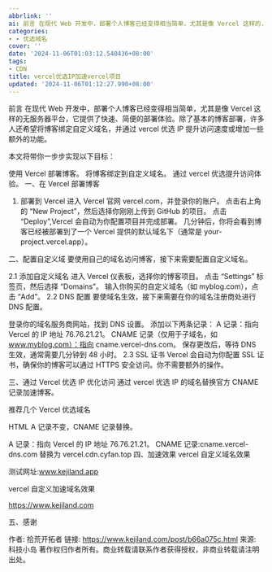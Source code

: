 ```yaml
---
abbrlink: ''
ai: 前言 在现代 Web 开发中，部署个人博客已经变得相当简单，尤其是像 Vercel 这样的...
categories:
- - 优选域名
cover: ''
date: '2024-11-06T01:03:12.540436+08:00'
tags:
- CDN
title: vercel优选IP加速vercel项目
updated: '2024-11-06T01:12:27.990+08:00'
---
```

前言
在现代 Web 开发中，部署个人博客已经变得相当简单，尤其是像 Vercel 这样的无服务器平台，它提供了快速、简便的部署体验。除了基本的博客部署，许多人还希望将博客绑定自定义域名，并通过 vercel 优选 IP 提升访问速度或增加一些额外的功能。

本文将带你一步步实现以下目标：

使用 Vercel 部署博客。
将博客绑定到自定义域名。
通过 vercel 优选提升访问体验。
一、在 Vercel 部署博客

1. 部署到 Vercel
   进入 Vercel 官网 vercel.com，并登录你的账户。
   点击右上角的 “New Project”，然后选择你刚刚上传到 GitHub 的项目。
   点击 “Deploy”,Vercel 会自动为你配置项目并完成部署。
   几分钟后，你将会看到博客已经被部署到了一个 Vercel 提供的默认域名下（通常是 your-project.vercel.app）。

二、配置自定义域
要使用自己的域名访问博客，接下来需要配置自定义域名。

2.1 添加自定义域名
进入 Vercel 仪表板，选择你的博客项目。
点击 “Settings” 标签页，然后选择 “Domains”。
输入你购买的自定义域名（如 myblog.com），点击 “Add”。
2.2 DNS 配置
要使域名生效，接下来需要在你的域名注册商处进行 DNS 配置。

登录你的域名服务商网站，找到 DNS 设置。
添加以下两条记录：
A 记录：指向 Vercel 的 IP 地址 76.76.21.21。
CNAME 记录（仅用于子域名，如 www.myblog.com）：指向 cname.vercel-dns.com。
保存更改后，等待 DNS 生效，通常需要几分钟到 48 小时。
2.3 SSL 证书
Vercel 会自动为你配置 SSL 证书，确保你的博客可以通过 HTTPS 安全访问。你不需要额外的操作。

三、通过 Vercel 优选 IP 优化访问
通过 vercel 优选 IP 的域名替换官方 CNAME 记录加速博客。

推荐几个 Vercel 优选域名

HTML
A 记录不变，CNAME 记录替换。

A 记录：指向 Vercel 的 IP 地址 76.76.21.21。
CNAME 记录:cname.vercel-dns.com 替换为 vercel.cdn.cyfan.top
四、加速效果
vercel 自定义域名效果

测试网址:www.kejiland.app

vercel 自定义加速域名效果

https://www.kejiland.com

五、感谢

作者: 拾荒开拓者
链接: https://www.kejiland.com/post/b66a075c.html
来源: 科技小岛
著作权归作者所有。商业转载请联系作者获得授权，非商业转载请注明出处。
